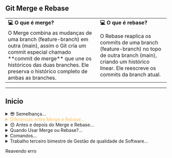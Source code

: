 ## Git Merge e Rebase

<div align="center">
  <table>
    <tr>
      <td><b>💻 O que é merge?  </b></td>
      <td><b>💻 O que é rebase? </b></td>
    </tr>
    <tr>
      <td>O Merge combina as mudanças de uma branch (feature-branch) em outra (main), assim o Git cria um commit especial chamado  **commit de merge** que une os históricos das duas branches. Ele preserva o histórico completo de ambas as branches.</td>
      <td>O Rebase reaplica os commits de uma branch (feature-branch) no topo de outra branch (main), criando um histórico linear. Ele reescreve os commits da branch atual.</td>
    </tr>
  </table>
</div>

---

## Inicio

<details align="left">
  <summary color="#FFBD59">😎 Semelhança...</summary>
 
 <p align="justify">

 <ul>
  <li>O <a href="https://git-scm.com/docs/git-merge"><strong>Merge</strong></a> e o <a href="https://git-scm.com/docs/git-rebase"><strong>Rebase</strong></a> são dois comandos do Git usados para combinar mudanças de diferentes ramificações (branches).</li>
  <li>Ambos têm o mesmo objetivo geral — <strong>integrar alterações</strong> —, mas funcionam de maneiras distintas, resultando em diferentes históricos de commits.</li>
  <li>Basicamente o git merge e o git rebase servem para a mesma coisa: mesclar alterações de duas branches diferentes.</li>
 </ul>
</p>

**[⬆ Voltar ao Inicio](#inicio)**

---

</details>

<details align="left">
  <summary style="color: #FFBD59">Diferenças entre Merge e Rebase...</summary> <br>

  <div align="center">
    <table style="width: 100%; border-collapse: collapse;">
      <tr>
        <td><b>Aspecto</b></td>
        <td><b>Merge</b></td>
        <td><b>Rebase</b></td>
      </tr>
      <tr>
        <td>Histórico</td>
        <td>Preserva o histórico original com um commit de merge.</td>
        <td>Reescreve o histórico para ser linear.</td>
      </tr>
      <tr>
        <td>Conflitos</td>
        <td>Resolvidos no commit de merge.</td>
        <td>Resolvidos durante o rebase.</td>
      </tr>
      <tr>
        <td>Colaboração</td>
        <td>Ideal para trabalho em equipe.</td>
        <td>Ideal para trabalho individual.</td>
      </tr>
    </table>
  </div>

  **[⬆ Voltar ao Inicio](#inicio)**

  ---
  
</details>

<details align="left">
  <summary color="#FFBD59">😊 Antes e depois do Merge e Rebase...</summary> <br>

 ```plaintext

-------- Merge --------              | ## Preserva o histórico das branches.
                                     |
  main:     A --- B                  | main:     A --- B --- E
                   \                 |                  \   
  feature-branch:    C --- D         | feature-branch:    C --- D

---------------------------------------------------------------------------

-------- Rebase --------             | ## histórico linear
                                     |
  main:     A --- B                  | 
                   \                 | main:     A --- B --- C' --- D'
  feature-branch:    C --- D         |
```

  <ul>
  <li><strong>Merge:</strong> Cria um <em>commit de merge</em> que une os históricos das branches.</li>
  <li><strong>Rebase:</strong> Reescreve o histórico, reaplicando os commits no topo de outra branch.</li>
</ul>

  **[⬆ Voltar ao Inicio](#inicio)**

---

</details>

<details align="left">
  <summary color="#FFBD59">Quando Usar Merge ou Rebase?...</summary> <br>

  <p align="justify">
Ao decidir entre usar <strong>merge</strong> ou <strong>rebase</strong>, considere o fluxo de trabalho do projeto e as preferências de histórico. Por exemplo, o <code>merge</code> é ideal para trabalho em equipe, enquanto o <code>rebase</code> é ótimo para um histórico mais limpo.
</p>

--- 

 - **Use Merge quando:**
   - O merge, na maioria das vezes, gera um novo commit, o que pode complicar o histórico, mas nunca o reescreve. (mas é mais seguro)
   - Está colaborando com outras pessoas e quer manter o histórico detalhado.
   - Não se importa com um histórico mais complexo.
   - Você quer preservar o histórico completo.

---

- **Use Rebase quando:**
   - Cuidado com rebase, você pode ter que forçar a reescrita para enviar as modificações, e com isso outros contribuidores podem ter conflitos quando tentarem enviar seus commits para a "nova" branch reescrita.
   - Já o rebase deixa o histórico linear e mais simples, mas alguns commits são reescritos, é muito útil para não “sujar” o histórico do repositório (mas possui mais riscos).
   - Quer aplicar mudanças da branch base antes de compartilhar seu trabalho.
   - Está trabalhando sozinho ou em branches que ninguém mais usa.
   - Você quer um histórico linear e limpo.

  **[⬆ Voltar ao Inicio](#inicio)**
 
---

</details>

<details align="left">
  <summary color="#FFBD59">Comandos...</summary> <br>

 <div align="center">

| **Ação**               | **Merge**                       | **Rebase**                       |
|-------------------------|----------------------------------|-----------------------------------|
| Trocar para a branch base | `git checkout main`             | `git checkout feature-branch`            |
| Atualizar a branch base  | `git pull origin main`          | `git pull origin main`            |
| Combinar as branches     | `git merge feature-branch`             | `git rebase main`                 |
| Resolver conflitos       | Editar arquivos e `git add`     | Editar arquivos e `git add`       |
| Continuar operação       | `git commit`                   | `git rebase --continue`           |
| Enviar alterações        | `git push origin main`          | `git push origin feature-branch --force` |
</div>

  **[⬆ Voltar ao Inicio](#inicio)**

---

</details>

<details align="left">
  <summary color="#FFBD59">Trabalho terceiro bimestre de Gestão de qualidade de Software...</summary> <br>

   - [Branches no Git - <a href="https://shields.io/">Rebase</a><br>](https://git-scm.com/book/pt-br/v2/Branches-no-Git-Rebase)
   - [Tutorial Git - <a href="https://shields.io/">Merge</a><br>](https://www.atlassian.com/br/git/tutorials/using-branches/git-merge)
   - [Tutorial Git - <a href="https://shields.io/">Rebase</a><br>](https://www.atlassian.com/br/git/tutorials/rewriting-history/git-rebase)

  **[⬆ Voltar ao Inicio](#inicio)**
   
</details>

Reavendo erro
